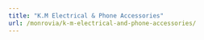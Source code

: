 ```yaml
---
title: "K.M Electrical & Phone Accessories"
url: /monrovia/k-m-electrical-and-phone-accessories/
---
```

